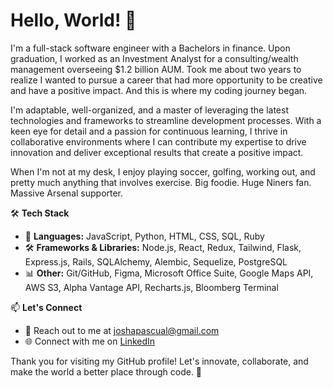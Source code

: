 # Hello, World! 👋

I'm a full-stack software engineer with a Bachelors in finance. Upon graduation, I worked as an Investment Analyst for a consulting/wealth management overseeing $1.2 billion AUM. Took me about two years to realize I wanted to pursue a career that had more opportunity to be creative and have a positive impact. And this is where my coding journey began.

I'm adaptable, well-organized, and a master of leveraging the latest technologies and frameworks to streamline development processes. With a keen eye for detail and a passion for continuous learning, I thrive in collaborative environments where I can contribute my expertise to drive innovation and deliver exceptional results that create a positive impact.

When I'm not at my desk, I enjoy playing soccer, golfing, working out, and pretty much anything that involves exercise. Big foodie. Huge Niners fan. Massive Arsenal supporter.

🛠️ **Tech Stack**
- 🚀 **Languages:** JavaScript, Python, HTML, CSS, SQL, Ruby
- 🛠️ **Frameworks & Libraries:** Node.js, React, Redux, Tailwind, Flask, Express.js, Rails, SQLAlchemy, Alembic, Sequelize, PostgreSQL
- 📊 **Other:** Git/GitHub, Figma, Microsoft Office Suite, Google Maps API, AWS S3, Alpha Vantage API, Recharts.js, Bloomberg Terminal

📫 **Let's Connect**
- 📧 Reach out to me at joshapascual@gmail.com
- 🌐 Connect with me on [LinkedIn](https://www.linkedin.com/in/josh-pascual)

Thank you for visiting my GitHub profile! Let's innovate, collaborate, and make the world a better place through code. 🚀


<!--
**joshpas24/joshpas24** is a ✨ _special_ ✨ repository because its `README.md` (this file) appears on your GitHub profile.

Here are some ideas to get you started:

- 🔭 I’m currently working on ...
- 🌱 I’m currently learning ...
- 👯 I’m looking to collaborate on ...
- 🤔 I’m looking for help with ...
- 💬 Ask me about ...
- 📫 How to reach me: ...
- 😄 Pronouns: ...
- ⚡ Fun fact: ...
-->
